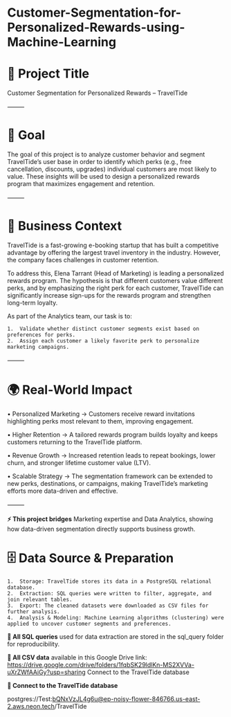 # Customer-Segmentation-for-Personalized-Rewards-using-Machine-Learning

# 📌 Project Title

Customer Segmentation for Personalized Rewards – TravelTide

⸻

# 🎯 Goal

The goal of this project is to analyze customer behavior and segment TravelTide’s user base in order to identify which perks (e.g., free cancellation, discounts, upgrades) individual customers are most likely to value. These insights will be used to design a personalized rewards program that maximizes engagement and retention.

⸻

# 🏢 Business Context

TravelTide is a fast-growing e-booking startup that has built a competitive advantage by offering the largest travel inventory in the industry. However, the company faces challenges in customer retention.

To address this, Elena Tarrant (Head of Marketing) is leading a personalized rewards program. The hypothesis is that different customers value different perks, and by emphasizing the right perk for each customer, TravelTide can significantly increase sign-ups for the rewards program and strengthen long-term loyalty.

As part of the Analytics team, our task is to:

	1.	Validate whether distinct customer segments exist based on preferences for perks.
	2.	Assign each customer a likely favorite perk to personalize marketing campaigns.

⸻

# 🌍 Real-World Impact

•	Personalized Marketing → Customers receive reward invitations highlighting perks most relevant to them, improving engagement.

•	Higher Retention → A tailored rewards program builds loyalty and keeps customers returning to the TravelTide platform.

•	Revenue Growth → Increased retention leads to repeat bookings, lower churn, and stronger lifetime customer value (LTV).

•	Scalable Strategy → The segmentation framework can be extended to new perks, destinations, or campaigns, making TravelTide’s marketing efforts more data-driven and effective.

⸻

**⚡ This project bridges** Marketing expertise and Data Analytics, showing how data-driven segmentation directly supports business growth.

# 🗄️ Data Source & Preparation

	1.	Storage: TravelTide stores its data in a PostgreSQL relational database.
	2.	Extraction: SQL queries were written to filter, aggregate, and join relevant tables.
	3.	Export: The cleaned datasets were downloaded as CSV files for further analysis.
	4.	Analysis & Modeling: Machine Learning algorithms (clustering) were applied to uncover customer segments and preferences.

**🔹 All SQL queries** used for data extraction are stored in the sql_query folder for reproducibility.

**🔹 All CSV data** available in this Google Drive link: https://drive.google.com/drive/folders/1fqbSK29ldlKn-MS2XVVa-uXrZWfAAiGy?usp=sharing
Connect to the TravelTide database

**🔹 Connect to the TravelTide database**

postgres://Test:bQNxVzJL4g6u@ep-noisy-flower-846766.us-east-2.aws.neon.tech/TravelTide


